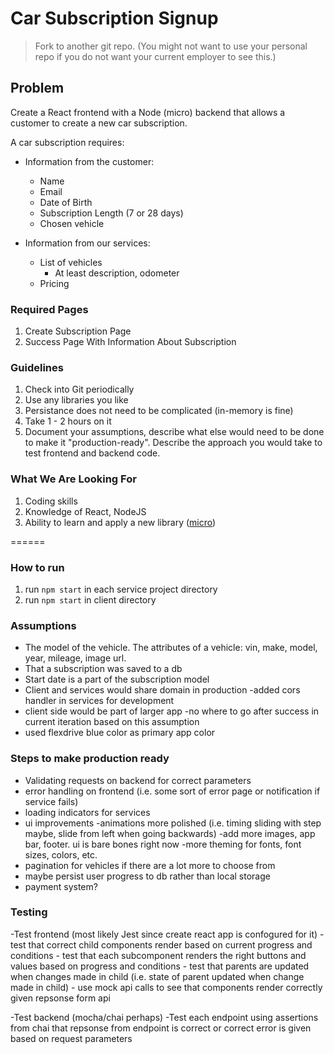 # Car Subscription Signup

> Fork to another git repo. (You might not want to use your personal repo if you do not want your current employer to see this.)

## Problem

Create a React frontend with a Node (micro) backend that allows a customer to create a new car subscription.

A car subscription requires:

* Information from the customer:

  * Name
  * Email
  * Date of Birth
  * Subscription Length (7 or 28 days)
  * Chosen vehicle

* Information from our services:
  * List of vehicles
    * At least description, odometer
  * Pricing

### Required Pages

1.  Create Subscription Page
2.  Success Page With Information About Subscription

### Guidelines

1.  Check into Git periodically
2.  Use any libraries you like
3.  Persistance does not need to be complicated (in-memory is fine)
4.  Take 1 - 2 hours on it
5.  Document your assumptions, describe what else would need to be done to make it "production-ready". Describe the approach you would take to test frontend and backend code.

### What We Are Looking For

1.  Coding skills
2.  Knowledge of React, NodeJS
3.  Ability to learn and apply a new library ([micro](https://github.com/zeit/micro))


======

### How to run

1. run `npm start` in each service project directory
2. run `npm start` in client directory

### Assumptions

- The model of the vehicle. The attributes of a vehicle: vin, make, model, year, mileage, image url.
- That a subscription was saved to a db
- Start date is a part of the subscription model
- Client and services would share domain in production
    -added cors handler in services for development
- client side would be part of larger app
    -no where to go after success in current iteration based on this assumption
- used flexdrive blue color as primary app color

### Steps to make production ready

- Validating requests on backend for correct parameters
- error handling on frontend (i.e. some sort of error page or notification if service fails)
- loading indicators for services
- ui improvements
    -animations more polished (i.e. timing sliding with step maybe, slide from left when going backwards)
    -add more images, app bar, footer. ui is bare bones right now
    -more theming for fonts, font sizes, colors, etc.
- pagination for vehicles if there are a lot more to choose from
- maybe persist user progress to db rather than local storage
- payment system?

### Testing

-Test frontend (most likely Jest since create react app is confogured for it)
    - test that correct child components render based on current progress and conditions
    - test that each subcomponent renders the right buttons and values based on progress and conditions
    - test that parents are updated when changes made in child (i.e. state of parent updated when change made in child)
    - use mock api calls to see that components render correctly given repsonse form api

-Test backend (mocha/chai perhaps)
    -Test each endpoint using assertions from chai that repsonse from endpoint is correct or correct error is given
     based on request parameters

